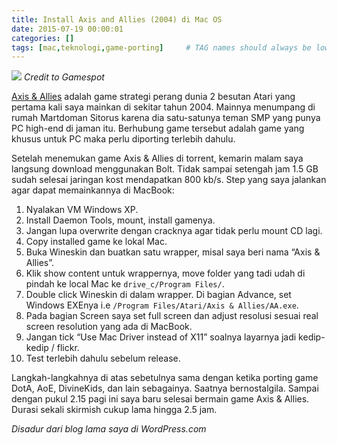 ```yaml
---
title: Install Axis and Allies (2004) di Mac OS
date: 2015-07-19 00:00:01
categories: []
tags: [mac,teknologi,game-porting]     # TAG names should always be lowercase
---
```

![](https://www.gamespot.com/a/uploads/original/gamespot/images/2004/reviews/617606-915000_20041102_003.jpg)
_Credit to Gamespot_

[Axis & Allies](https://en.wikipedia.org/wiki/Axis_%26_Allies_(2004_video_game)) adalah game strategi perang dunia 2 besutan Atari yang pertama kali saya mainkan di sekitar tahun 2004. Mainnya menumpang di rumah Martdoman Sitorus karena dia satu-satunya teman SMP yang punya PC high-end di jaman itu. Berhubung game tersebut adalah game yang khusus untuk PC maka perlu diporting terlebih dahulu.

Setelah menemukan game Axis & Allies di torrent, kemarin malam saya langsung download menggunakan Bolt. Tidak sampai setengah jam 1.5 GB sudah selesai jaringan kost mendapatkan 800 kb/s. Step yang saya jalankan agar dapat memainkannya di MacBook:

1. Nyalakan VM Windows XP.
2. Install Daemon Tools, mount, install gamenya.
3. Jangan lupa overwrite dengan cracknya agar tidak perlu mount CD lagi.
4. Copy installed game ke lokal Mac.
5. Buka Wineskin dan buatkan satu wrapper, misal saya beri nama “Axis & Allies”.
6. Klik show content untuk wrappernya, move folder yang tadi udah di pindah ke local Mac ke `drive_c/Program Files/`.
6. Double click Wineskin di dalam wrapper. Di bagian Advance, set Windows EXEnya i.e `/Program Files/Atari/Axis & Allies/AA.exe`.
7. Pada bagian Screen saya set full screen dan adjust resolusi sesuai real screen resolution yang ada di MacBook.
8. Jangan tick “Use Mac Driver instead of X11” soalnya layarnya jadi kedip-kedip / flickr.
9. Test terlebih dahulu sebelum release.

Langkah-langkahnya di atas sebetulnya sama dengan ketika porting game DotA, AoE, DivineKids, dan lain sebagainya. Saatnya bernostalgila. Sampai dengan pukul 2.15 pagi ini saya baru selesai bermain game Axis & Allies. Durasi sekali skirmish cukup lama hingga 2.5 jam.

_Disadur dari blog lama saya di WordPress.com_